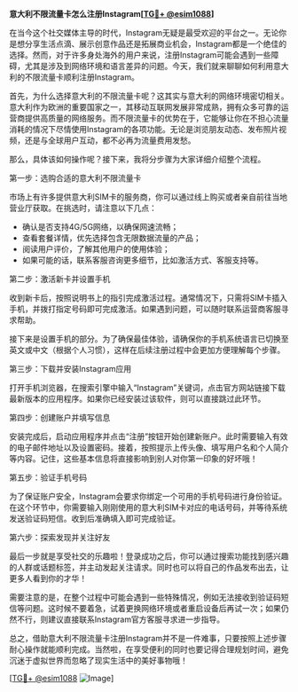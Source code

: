 **意大利不限流量卡怎么注册Instagram[[TG💪+ @esim1088](https://t.me/s/esim1088)]**

在当今这个社交媒体主导的时代，Instagram无疑是最受欢迎的平台之一。无论你是想分享生活点滴、展示创意作品还是拓展商业机会，Instagram都是一个绝佳的选择。然而，对于许多身处海外的用户来说，注册Instagram可能会遇到一些障碍，尤其是涉及到网络环境和语言差异的问题。今天，我们就来聊聊如何利用意大利的不限流量卡顺利注册Instagram。

首先，为什么选择意大利的不限流量卡呢？这其实与意大利的网络环境密切相关。意大利作为欧洲的重要国家之一，其移动互联网发展非常成熟，拥有众多可靠的运营商提供高质量的网络服务。而不限流量卡的优势在于，它能够让你在不担心流量消耗的情况下尽情使用Instagram的各项功能。无论是浏览朋友动态、发布照片视频，还是与全球用户互动，都不必再为流量费用发愁。

那么，具体该如何操作呢？接下来，我将分步骤为大家详细介绍整个流程。

第一步：选购合适的意大利不限流量卡

市场上有许多提供意大利SIM卡的服务商，你可以通过线上购买或者亲自前往当地营业厅获取。在挑选时，请注意以下几点：
- 确认是否支持4G/5G网络，以确保网速流畅；
- 查看套餐详情，优先选择包含无限数据流量的产品；
- 阅读用户评价，了解其他用户的使用体验；
- 如果可能的话，联系客服咨询更多细节，比如激活方式、客服支持等。

第二步：激活新卡并设置手机

收到新卡后，按照说明书上的指引完成激活过程。通常情况下，只需将SIM卡插入手机，并拨打指定号码即可完成激活。如果遇到问题，可以随时联系运营商客服寻求帮助。

接下来是设置手机的部分。为了确保最佳体验，请确保你的手机系统语言已切换至英文或中文（根据个人习惯），这样在后续注册过程中会更加方便理解每个步骤。

第三步：下载并安装Instagram应用

打开手机浏览器，在搜索引擎中输入“Instagram”关键词，点击官方网站链接下载最新版本的应用程序。如果你已经安装过该软件，则可以直接跳过此环节。

第四步：创建账户并填写信息

安装完成后，启动应用程序并点击“注册”按钮开始创建新账户。此时需要输入有效的电子邮件地址以及设置密码。接着，按照提示上传头像、填写用户名和个人简介等内容。记住，这些基本信息将直接影响到别人对你第一印象的好坏哦！

第五步：验证手机号码

为了保证账户安全，Instagram会要求你绑定一个可用的手机号码进行身份验证。在这个环节中，你需要输入刚刚使用的意大利SIM卡对应的电话号码，并等待系统发送验证码短信。收到后准确填入即可完成验证。

第六步：探索发现并关注好友

最后一步就是享受社交的乐趣啦！登录成功之后，你可以通过搜索功能找到感兴趣的人群或话题标签，并主动发起关注请求。同时也可以将自己的作品发布出去，让更多人看到你的才华！

需要注意的是，在整个过程中可能会遇到一些特殊情况，例如无法接收到验证码短信等问题。这时候不要着急，试着更换网络环境或者重启设备后再试一次；如果仍然不行，则建议直接联系Instagram官方客服寻求进一步指导。

总之，借助意大利不限流量卡注册Instagram并不是一件难事，只要按照上述步骤耐心操作就能顺利完成。当然啦，在享受便利的同时也要记得合理规划时间，避免沉迷于虚拟世界而忽略了现实生活中的美好事物哦！

[[TG💪+ @esim1088](https://t.me/s/esim1088) ![Image](https://i.postimg.cc/4NQfJmqS/Snipaste-2025-05-13-00-14-12.png)]